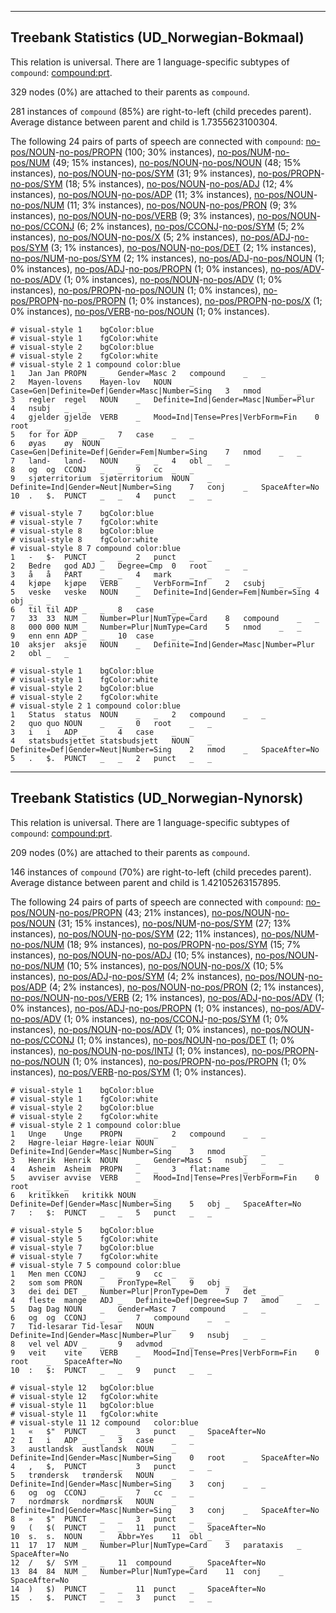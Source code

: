 

--------------------------------------------------------------------------------

## Treebank Statistics (UD_Norwegian-Bokmaal)

This relation is universal.
There are 1 language-specific subtypes of `compound`: [compound:prt]().

329 nodes (0%) are attached to their parents as `compound`.

281 instances of `compound` (85%) are right-to-left (child precedes parent).
Average distance between parent and child is 1.7355623100304.

The following 24 pairs of parts of speech are connected with `compound`: [no-pos/NOUN]()-[no-pos/PROPN]() (100; 30% instances), [no-pos/NUM]()-[no-pos/NUM]() (49; 15% instances), [no-pos/NOUN]()-[no-pos/NOUN]() (48; 15% instances), [no-pos/NOUN]()-[no-pos/SYM]() (31; 9% instances), [no-pos/PROPN]()-[no-pos/SYM]() (18; 5% instances), [no-pos/NOUN]()-[no-pos/ADJ]() (12; 4% instances), [no-pos/NOUN]()-[no-pos/ADP]() (11; 3% instances), [no-pos/NOUN]()-[no-pos/NUM]() (11; 3% instances), [no-pos/NOUN]()-[no-pos/PRON]() (9; 3% instances), [no-pos/NOUN]()-[no-pos/VERB]() (9; 3% instances), [no-pos/NOUN]()-[no-pos/CCONJ]() (6; 2% instances), [no-pos/CCONJ]()-[no-pos/SYM]() (5; 2% instances), [no-pos/NOUN]()-[no-pos/X]() (5; 2% instances), [no-pos/ADJ]()-[no-pos/SYM]() (3; 1% instances), [no-pos/NOUN]()-[no-pos/DET]() (2; 1% instances), [no-pos/NUM]()-[no-pos/SYM]() (2; 1% instances), [no-pos/ADJ]()-[no-pos/NOUN]() (1; 0% instances), [no-pos/ADJ]()-[no-pos/PROPN]() (1; 0% instances), [no-pos/ADV]()-[no-pos/ADV]() (1; 0% instances), [no-pos/NOUN]()-[no-pos/ADV]() (1; 0% instances), [no-pos/PROPN]()-[no-pos/NOUN]() (1; 0% instances), [no-pos/PROPN]()-[no-pos/PROPN]() (1; 0% instances), [no-pos/PROPN]()-[no-pos/X]() (1; 0% instances), [no-pos/VERB]()-[no-pos/NOUN]() (1; 0% instances).


~~~ conllu
# visual-style 1	bgColor:blue
# visual-style 1	fgColor:white
# visual-style 2	bgColor:blue
# visual-style 2	fgColor:white
# visual-style 2 1 compound	color:blue
1	Jan	Jan	PROPN	_	Gender=Masc	2	compound	_	_
2	Mayen-lovens	Mayen-lov	NOUN	_	Case=Gen|Definite=Def|Gender=Masc|Number=Sing	3	nmod	_	_
3	regler	regel	NOUN	_	Definite=Ind|Gender=Masc|Number=Plur	4	nsubj	_	_
4	gjelder	gjelde	VERB	_	Mood=Ind|Tense=Pres|VerbForm=Fin	0	root	_	_
5	for	for	ADP	_	_	7	case	_	_
6	øyas	øy	NOUN	_	Case=Gen|Definite=Def|Gender=Fem|Number=Sing	7	nmod	_	_
7	land-	land-	NOUN	_	_	4	obl	_	_
8	og	og	CCONJ	_	_	9	cc	_	_
9	sjøterritorium	sjøterritorium	NOUN	_	Definite=Ind|Gender=Neut|Number=Sing	7	conj	_	SpaceAfter=No
10	.	$.	PUNCT	_	_	4	punct	_	_

~~~


~~~ conllu
# visual-style 7	bgColor:blue
# visual-style 7	fgColor:white
# visual-style 8	bgColor:blue
# visual-style 8	fgColor:white
# visual-style 8 7 compound	color:blue
1	-	$-	PUNCT	_	_	2	punct	_	_
2	Bedre	god	ADJ	_	Degree=Cmp	0	root	_	_
3	å	å	PART	_	_	4	mark	_	_
4	kjøpe	kjøpe	VERB	_	VerbForm=Inf	2	csubj	_	_
5	veske	veske	NOUN	_	Definite=Ind|Gender=Fem|Number=Sing	4	obj	_	_
6	til	til	ADP	_	_	8	case	_	_
7	33	33	NUM	_	Number=Plur|NumType=Card	8	compound	_	_
8	000	000	NUM	_	Number=Plur|NumType=Card	5	nmod	_	_
9	enn	enn	ADP	_	_	10	case	_	_
10	aksjer	aksje	NOUN	_	Definite=Ind|Gender=Masc|Number=Plur	2	obl	_	_

~~~


~~~ conllu
# visual-style 1	bgColor:blue
# visual-style 1	fgColor:white
# visual-style 2	bgColor:blue
# visual-style 2	fgColor:white
# visual-style 2 1 compound	color:blue
1	Status	status	NOUN	_	_	2	compound	_	_
2	quo	quo	NOUN	_	_	0	root	_	_
3	i	i	ADP	_	_	4	case	_	_
4	statsbudsjettet	statsbudsjett	NOUN	_	Definite=Def|Gender=Neut|Number=Sing	2	nmod	_	SpaceAfter=No
5	.	$.	PUNCT	_	_	2	punct	_	_

~~~




--------------------------------------------------------------------------------

## Treebank Statistics (UD_Norwegian-Nynorsk)

This relation is universal.
There are 1 language-specific subtypes of `compound`: [compound:prt]().

209 nodes (0%) are attached to their parents as `compound`.

146 instances of `compound` (70%) are right-to-left (child precedes parent).
Average distance between parent and child is 1.42105263157895.

The following 24 pairs of parts of speech are connected with `compound`: [no-pos/NOUN]()-[no-pos/PROPN]() (43; 21% instances), [no-pos/NOUN]()-[no-pos/NOUN]() (31; 15% instances), [no-pos/NUM]()-[no-pos/SYM]() (27; 13% instances), [no-pos/NOUN]()-[no-pos/SYM]() (22; 11% instances), [no-pos/NUM]()-[no-pos/NUM]() (18; 9% instances), [no-pos/PROPN]()-[no-pos/SYM]() (15; 7% instances), [no-pos/NOUN]()-[no-pos/ADJ]() (10; 5% instances), [no-pos/NOUN]()-[no-pos/NUM]() (10; 5% instances), [no-pos/NOUN]()-[no-pos/X]() (10; 5% instances), [no-pos/ADJ]()-[no-pos/SYM]() (4; 2% instances), [no-pos/NOUN]()-[no-pos/ADP]() (4; 2% instances), [no-pos/NOUN]()-[no-pos/PRON]() (2; 1% instances), [no-pos/NOUN]()-[no-pos/VERB]() (2; 1% instances), [no-pos/ADJ]()-[no-pos/ADV]() (1; 0% instances), [no-pos/ADJ]()-[no-pos/PROPN]() (1; 0% instances), [no-pos/ADV]()-[no-pos/ADV]() (1; 0% instances), [no-pos/CCONJ]()-[no-pos/SYM]() (1; 0% instances), [no-pos/NOUN]()-[no-pos/ADV]() (1; 0% instances), [no-pos/NOUN]()-[no-pos/CCONJ]() (1; 0% instances), [no-pos/NOUN]()-[no-pos/DET]() (1; 0% instances), [no-pos/NOUN]()-[no-pos/INTJ]() (1; 0% instances), [no-pos/PROPN]()-[no-pos/NOUN]() (1; 0% instances), [no-pos/PROPN]()-[no-pos/PROPN]() (1; 0% instances), [no-pos/VERB]()-[no-pos/SYM]() (1; 0% instances).


~~~ conllu
# visual-style 1	bgColor:blue
# visual-style 1	fgColor:white
# visual-style 2	bgColor:blue
# visual-style 2	fgColor:white
# visual-style 2 1 compound	color:blue
1	Unge	Unge	PROPN	_	_	2	compound	_	_
2	Høgre-leiar	Høgre-leiar	NOUN	_	Definite=Ind|Gender=Masc|Number=Sing	3	nmod	_	_
3	Henrik	Henrik	NOUN	_	Gender=Masc	5	nsubj	_	_
4	Asheim	Asheim	PROPN	_	_	3	flat:name	_	_
5	avviser	avvise	VERB	_	Mood=Ind|Tense=Pres|VerbForm=Fin	0	root	_	_
6	kritikken	kritikk	NOUN	_	Definite=Def|Gender=Masc|Number=Sing	5	obj	_	SpaceAfter=No
7	:	$:	PUNCT	_	_	5	punct	_	_

~~~


~~~ conllu
# visual-style 5	bgColor:blue
# visual-style 5	fgColor:white
# visual-style 7	bgColor:blue
# visual-style 7	fgColor:white
# visual-style 7 5 compound	color:blue
1	Men	men	CCONJ	_	_	9	cc	_	_
2	som	som	PRON	_	PronType=Rel	9	obj	_	_
3	dei	dei	DET	_	Number=Plur|PronType=Dem	7	det	_	_
4	fleste	mange	ADJ	_	Definite=Def|Degree=Sup	7	amod	_	_
5	Dag	Dag	NOUN	_	Gender=Masc	7	compound	_	_
6	og	og	CCONJ	_	_	7	compound	_	_
7	Tid-lesarar	Tid-lesar	NOUN	_	Definite=Ind|Gender=Masc|Number=Plur	9	nsubj	_	_
8	vel	vel	ADV	_	_	9	advmod	_	_
9	veit	vite	VERB	_	Mood=Ind|Tense=Pres|VerbForm=Fin	0	root	_	SpaceAfter=No
10	:	$:	PUNCT	_	_	9	punct	_	_

~~~


~~~ conllu
# visual-style 12	bgColor:blue
# visual-style 12	fgColor:white
# visual-style 11	bgColor:blue
# visual-style 11	fgColor:white
# visual-style 11 12 compound	color:blue
1	«	$"	PUNCT	_	_	3	punct	_	SpaceAfter=No
2	I	i	ADP	_	_	3	case	_	_
3	austlandsk	austlandsk	NOUN	_	Definite=Ind|Gender=Masc|Number=Sing	0	root	_	SpaceAfter=No
4	,	$,	PUNCT	_	_	3	punct	_	_
5	trøndersk	trøndersk	NOUN	_	Definite=Ind|Gender=Masc|Number=Sing	3	conj	_	_
6	og	og	CCONJ	_	_	7	cc	_	_
7	nordmørsk	nordmørsk	NOUN	_	Definite=Ind|Gender=Masc|Number=Sing	3	conj	_	SpaceAfter=No
8	»	$"	PUNCT	_	_	3	punct	_	_
9	(	$(	PUNCT	_	_	11	punct	_	SpaceAfter=No
10	s.	s.	NOUN	_	Abbr=Yes	11	obl	_	_
11	17	17	NUM	_	Number=Plur|NumType=Card	3	parataxis	_	SpaceAfter=No
12	/	$/	SYM	_	_	11	compound	_	SpaceAfter=No
13	84	84	NUM	_	Number=Plur|NumType=Card	11	conj	_	SpaceAfter=No
14	)	$)	PUNCT	_	_	11	punct	_	SpaceAfter=No
15	.	$.	PUNCT	_	_	3	punct	_	_

~~~


